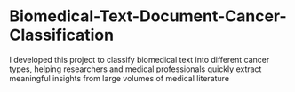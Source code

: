 # Biomedical-Text-Document-Cancer-Classification
I developed this project to classify biomedical text into different cancer types, helping researchers and medical professionals quickly extract meaningful insights from large volumes of medical literature

